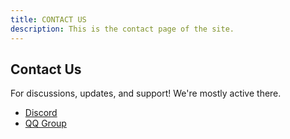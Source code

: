 ```yaml
---
title: CONTACT US
description: This is the contact page of the site.
---
```


## Contact Us
For discussions, updates, and support! We're mostly active there.

- [Discord](https://discord.gg/Ewm8aTTJ3K)
- [QQ Group](https://qm.qq.com/q/iGfH75Ldsc)
